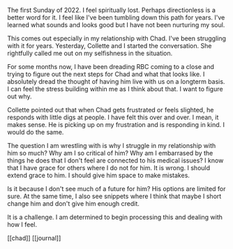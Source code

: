 The first Sunday of 2022. I feel spiritually lost. Perhaps directionless is a better word for it. I feel like I've been tumbling down this path for years. I've learned what sounds and looks good but I have not been nurturing my soul.

This comes out especially in my relationship with Chad.  I've been struggling with it for years. Yesterday, Collette and I started the conversation. She rightfully called me out on my selfishness in the situation.

For some months now, I have been dreading RBC coming to a close and trying to figure out the next steps for Chad and what that looks like. I absolutely dread the thought of having him live with us on a longterm basis. I can feel the stress building within me as I think about that. I want to figure out why. 

Collette pointed out that when Chad gets frustrated or feels slighted, he responds with little digs at people. I have felt this over and over. I mean, it makes sense. He is picking up on my frustration and is responding in kind. I would do the same.

The question I am wrestling with is why I struggle in my relationship with him so much? Why am I so critical of him? Why am I embarrased by the things he does that I don't feel are connected to his medical issues? I know that I have grace for others where I do not for him. It is wrong. I should extend grace to him. I should give him space to make mistakes.

Is it because I don't see much of a future for him? His options are limited for sure. At the same time, I also see snippets where I think that maybe I short change him and don't give him enough credit.

It is a challenge. I am determined to begin processing this and dealing with how I feel.

[[chad]] [[journal]] 